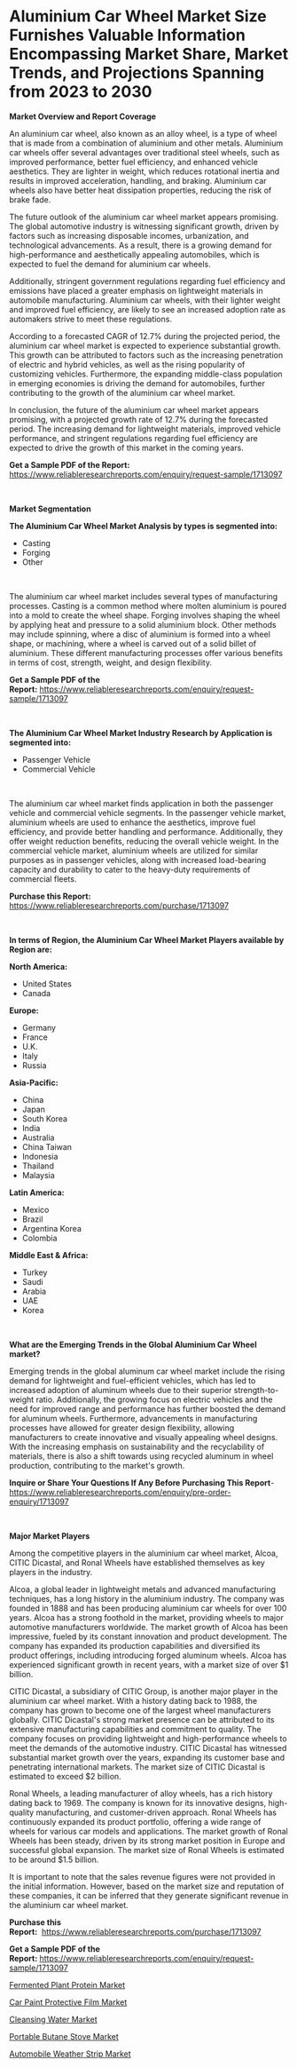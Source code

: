 <p><h1>Aluminium Car Wheel Market Size Furnishes Valuable Information Encompassing Market Share, Market Trends, and Projections Spanning from 2023 to 2030</h1></p><p><strong>Market Overview and Report Coverage</strong></p>
<p><p>An aluminium car wheel, also known as an alloy wheel, is a type of wheel that is made from a combination of aluminium and other metals. Aluminium car wheels offer several advantages over traditional steel wheels, such as improved performance, better fuel efficiency, and enhanced vehicle aesthetics. They are lighter in weight, which reduces rotational inertia and results in improved acceleration, handling, and braking. Aluminium car wheels also have better heat dissipation properties, reducing the risk of brake fade.</p><p>The future outlook of the aluminium car wheel market appears promising. The global automotive industry is witnessing significant growth, driven by factors such as increasing disposable incomes, urbanization, and technological advancements. As a result, there is a growing demand for high-performance and aesthetically appealing automobiles, which is expected to fuel the demand for aluminium car wheels.</p><p>Additionally, stringent government regulations regarding fuel efficiency and emissions have placed a greater emphasis on lightweight materials in automobile manufacturing. Aluminium car wheels, with their lighter weight and improved fuel efficiency, are likely to see an increased adoption rate as automakers strive to meet these regulations.</p><p>According to a forecasted CAGR of 12.7% during the projected period, the aluminium car wheel market is expected to experience substantial growth. This growth can be attributed to factors such as the increasing penetration of electric and hybrid vehicles, as well as the rising popularity of customizing vehicles. Furthermore, the expanding middle-class population in emerging economies is driving the demand for automobiles, further contributing to the growth of the aluminium car wheel market.</p><p>In conclusion, the future of the aluminium car wheel market appears promising, with a projected growth rate of 12.7% during the forecasted period. The increasing demand for lightweight materials, improved vehicle performance, and stringent regulations regarding fuel efficiency are expected to drive the growth of this market in the coming years.</p></p>
<p><strong>Get a Sample PDF of the Report:</strong> <a href="https://www.reliableresearchreports.com/enquiry/request-sample/1713097">https://www.reliableresearchreports.com/enquiry/request-sample/1713097</a></p>
<p>&nbsp;</p>
<p><strong>Market Segmentation</strong></p>
<p><strong>The Aluminium Car Wheel Market Analysis by types is segmented into:</strong></p>
<p><ul><li>Casting</li><li>Forging</li><li>Other</li></ul></p>
<p>&nbsp;</p>
<p><p>The aluminium car wheel market includes several types of manufacturing processes. Casting is a common method where molten aluminium is poured into a mold to create the wheel shape. Forging involves shaping the wheel by applying heat and pressure to a solid aluminium block. Other methods may include spinning, where a disc of aluminium is formed into a wheel shape, or machining, where a wheel is carved out of a solid billet of aluminium. These different manufacturing processes offer various benefits in terms of cost, strength, weight, and design flexibility.</p></p>
<p><strong>Get a Sample PDF of the Report:</strong>&nbsp;<a href="https://www.reliableresearchreports.com/enquiry/request-sample/1713097">https://www.reliableresearchreports.com/enquiry/request-sample/1713097</a></p>
<p>&nbsp;</p>
<p><strong>The Aluminium Car Wheel Market Industry Research by Application is segmented into:</strong></p>
<p><ul><li>Passenger Vehicle</li><li>Commercial Vehicle</li></ul></p>
<p>&nbsp;</p>
<p><p>The aluminium car wheel market finds application in both the passenger vehicle and commercial vehicle segments. In the passenger vehicle market, aluminium wheels are used to enhance the aesthetics, improve fuel efficiency, and provide better handling and performance. Additionally, they offer weight reduction benefits, reducing the overall vehicle weight. In the commercial vehicle market, aluminium wheels are utilized for similar purposes as in passenger vehicles, along with increased load-bearing capacity and durability to cater to the heavy-duty requirements of commercial fleets.</p></p>
<p><strong>Purchase this Report:</strong>&nbsp; <a href="https://www.reliableresearchreports.com/purchase/1713097">https://www.reliableresearchreports.com/purchase/1713097</a></p>
<p>&nbsp;</p>
<p><strong>In terms of Region, the Aluminium Car Wheel Market Players available by Region are:</strong></p>
<p>
    <p> <strong> North America: </strong>
        <ul>
            <li>United States</li>
            <li>Canada</li>
        </ul>
        </p> 
    <p> <strong> Europe: </strong>
        <ul>
            <li>Germany</li>
            <li>France</li>
            <li>U.K.</li>
            <li>Italy</li>
            <li>Russia</li>
        </ul>
        </p> 
    <p> <strong> Asia-Pacific: </strong>
        <ul>
            <li>China</li>
            <li>Japan</li>
            <li>South Korea</li>
            <li>India</li>
            <li>Australia</li>
            <li>China Taiwan</li>
            <li>Indonesia</li>
            <li>Thailand</li>
            <li>Malaysia</li>
        </ul>
        </p> 
    <p> <strong> Latin America: </strong>
        <ul>
            <li>Mexico</li>
            <li>Brazil</li>
            <li>Argentina Korea</li>
            <li>Colombia</li>
        </ul>
        </p> 
    <p> <strong> Middle East & Africa: </strong>
        <ul>
            <li>Turkey</li>
            <li>Saudi</li>
            <li>Arabia</li>
            <li>UAE</li>
            <li>Korea</li>
        </ul>
    </p>
    </p>
<p>&nbsp;</p>
<p><strong>What are the Emerging Trends in the Global Aluminium Car Wheel market?</strong></p>
<p><p>Emerging trends in the global aluminum car wheel market include the rising demand for lightweight and fuel-efficient vehicles, which has led to increased adoption of aluminum wheels due to their superior strength-to-weight ratio. Additionally, the growing focus on electric vehicles and the need for improved range and performance has further boosted the demand for aluminum wheels. Furthermore, advancements in manufacturing processes have allowed for greater design flexibility, allowing manufacturers to create innovative and visually appealing wheel designs. With the increasing emphasis on sustainability and the recyclability of materials, there is also a shift towards using recycled aluminum in wheel production, contributing to the market's growth.</p></p>
<p><strong>Inquire or Share Your Questions If Any Before Purchasing This Report</strong>- <a href="https://www.reliableresearchreports.com/enquiry/pre-order-enquiry/1713097">https://www.reliableresearchreports.com/enquiry/pre-order-enquiry/1713097</a></p>
<p>&nbsp;</p>
<p><strong>Major Market Players</strong></p>
<p><p>Among the competitive players in the aluminium car wheel market, Alcoa, CITIC Dicastal, and Ronal Wheels have established themselves as key players in the industry.</p><p>Alcoa, a global leader in lightweight metals and advanced manufacturing techniques, has a long history in the aluminium industry. The company was founded in 1888 and has been producing aluminium car wheels for over 100 years. Alcoa has a strong foothold in the market, providing wheels to major automotive manufacturers worldwide. The market growth of Alcoa has been impressive, fueled by its constant innovation and product development. The company has expanded its production capabilities and diversified its product offerings, including introducing forged aluminum wheels. Alcoa has experienced significant growth in recent years, with a market size of over $1 billion.</p><p>CITIC Dicastal, a subsidiary of CITIC Group, is another major player in the aluminium car wheel market. With a history dating back to 1988, the company has grown to become one of the largest wheel manufacturers globally. CITIC Dicastal's strong market presence can be attributed to its extensive manufacturing capabilities and commitment to quality. The company focuses on providing lightweight and high-performance wheels to meet the demands of the automotive industry. CITIC Dicastal has witnessed substantial market growth over the years, expanding its customer base and penetrating international markets. The market size of CITIC Dicastal is estimated to exceed $2 billion.</p><p>Ronal Wheels, a leading manufacturer of alloy wheels, has a rich history dating back to 1969. The company is known for its innovative designs, high-quality manufacturing, and customer-driven approach. Ronal Wheels has continuously expanded its product portfolio, offering a wide range of wheels for various car models and applications. The market growth of Ronal Wheels has been steady, driven by its strong market position in Europe and successful global expansion. The market size of Ronal Wheels is estimated to be around $1.5 billion.</p><p>It is important to note that the sales revenue figures were not provided in the initial information. However, based on the market size and reputation of these companies, it can be inferred that they generate significant revenue in the aluminium car wheel market.</p></p>
<p><strong>Purchase this Report:</strong>&nbsp;&nbsp;<a href="https://www.reliableresearchreports.com/purchase/1713097">https://www.reliableresearchreports.com/purchase/1713097</a></p>
<p></p>
<p><strong>Get a Sample PDF of the Report:</strong>&nbsp;<a href="https://www.reliableresearchreports.com/enquiry/request-sample/1713097">https://www.reliableresearchreports.com/enquiry/request-sample/1713097</a></p>
<p><p><a href="https://www.linkedin.com/pulse/fermented-plant-protein-market-size-growth-forecast-pdroe/">Fermented Plant Protein Market</a></p><p><a href="https://github.com/kipkeeva/Market-Research-Report-List-1/blob/main/car-paint-protective-film-market.md">Car Paint Protective Film Market</a></p><p><a href="https://www.linkedin.com/pulse/cleansing-water-market-size-share-global-analysis-report-p7xbe/">Cleansing Water Market</a></p><p><a href="https://medium.com/@melissahaag/portable-butane-stove-market-outlook-industry-overview-and-forecast-2023-to-2030-1d6544e8febf">Portable Butane Stove Market</a></p><p><a href="https://github.com/provorikovar/Market-Research-Report-List-1/blob/main/automobile-weather-strip-market.md">Automobile Weather Strip Market</a></p></p>
